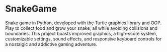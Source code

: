 # SnakeGame
Snake game in Python, developed with the Turtle graphics library and OOP. Play to collect food and grow your snake, all while avoiding collisions and boundaries. This project boasts improved graphics, a high-score system, customizable settings, sound effects, and responsive keyboard controls for a nostalgic and addictive gaming adventure.
